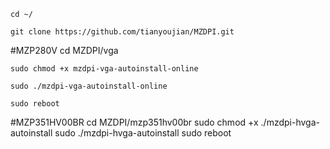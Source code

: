     cd ~/

    git clone https://github.com/tianyoujian/MZDPI.git
#MZP280V
    cd MZDPI/vga

    sudo chmod +x mzdpi-vga-autoinstall-online

    sudo ./mzdpi-vga-autoinstall-online

    sudo reboot
#MZP351HV00BR
cd MZDPI/mzp351hv00br
sudo chmod +x ./mzdpi-hvga-autoinstall
sudo ./mzdpi-hvga-autoinstall
sudo reboot
